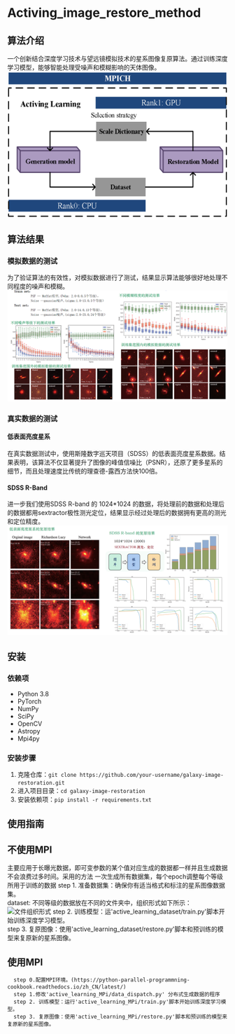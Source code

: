 # Activing_image_restore_method  

## 算法介绍

一个创新结合深度学习技术与望远镜模拟技术的星系图像复原算法。通过训练深度学习模型，能够智能处理受噪声和模糊影响的天体图像。  
![算法框图](images/method1.png)


## 算法结果

### 模拟数据的测试

为了验证算法的有效性，对模拟数据进行了测试，结果显示算法能够很好地处理不同程度的噪声和模糊。
![模拟数据的复原效果示例](images/simu.png)  

### 真实数据的测试

#### 低表面亮度星系

在真实数据测试中，使用斯隆数字巡天项目（SDSS）的低表面亮度星系数据。结果表明，该算法不仅显著提升了图像的峰值信噪比（PSNR），还原了更多星系的细节，而且处理速度比传统的理查德-露西方法快100倍。

#### SDSS R-Band 

进一步我们使用SDSS R-band 的 1024*1024 的数据，将处理前的数据和处理后的数据都用sextractor极性测光定位，结果显示经过处理后的数据拥有更高的测光和定位精度。
![低表面亮度星系的复原以及测光、定位的效果示例](images/real.png)  

## 安装  
  
### 依赖项  
  
* Python 3.8
* PyTorch 
* NumPy  
* SciPy  
* OpenCV  
* Astropy
* Mpi4py
  
### 安装步骤  
  
1. 克隆仓库：`git clone https://github.com/your-username/galaxy-image-restoration.git`  
2. 进入项目目录：`cd galaxy-image-restoration`  
3. 安装依赖项：`pip install -r requirements.txt`  
  
## 使用指南  
## 不使用MPI
   主要应用于长曝光数据，即可变参数的某个值对应生成的数据都一样并且生成数据不会浪费过多时间。采用的方法 一次生成所有数据集，每个epoch调整每个等级所用于训练的数据
      step 1. 准备数据集：确保你有适当格式和标注的星系图像数据集。    
          dataset: 
                  不同等级的数据放在不同的文件夹中，组织形式如下所示：
                  ![文件组织形式](images/data.png) 
      step 2. 训练模型：运'active_learning_dataset/train.py'脚本开始训练深度学习模型。  
      step 3. 复原图像：使用'active_learning_dataset/restore.py'脚本和预训练的模型来复原新的星系图像。  
## 使用MPI
      step 0.配置MPI环境。(https://python-parallel-programmning-cookbook.readthedocs.io/zh_CN/latest/)
      step 1.修改'active_learning_MPi/data_dispatch.py' 分布式生成数据的程序
      step 2. 训练模型：运行'active_learning_MPi/train.py'脚本开始训练深度学习模型。  
      step 3. 复原图像：使用'active_learning_MPi/restore.py'脚本和预训练的模型来复原新的星系图像。
    
  
